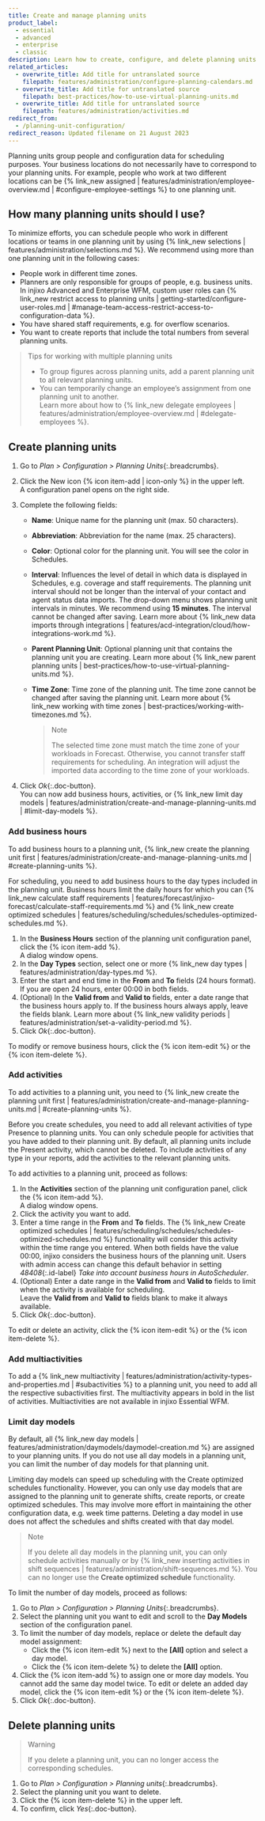 ```yaml
---
title: Create and manage planning units
product_label:
  - essential
  - advanced
  - enterprise
  - classic
description: Learn how to create, configure, and delete planning units.
related_articles:
  - overwrite_title: Add title for untranslated source
    filepath: features/administration/configure-planning-calendars.md
  - overwrite_title: Add title for untranslated source
    filepath: best-practices/how-to-use-virtual-planning-units.md
  - overwrite_title: Add title for untranslated source
    filepath: features/administration/activities.md
redirect_from:
  - /planning-unit-configuration/
redirect_reason: Updated filename on 21 August 2023
---
```


Planning units group people and configuration data for scheduling purposes. Your business locations do not necessarily have to correspond to your planning units. For example, people who work at two different locations can be {% link_new assigned | features/administration/employee-overview.md | #configure-employee-settings %} to one planning unit.

## How many planning units should I use?
	
To minimize efforts, you can schedule people who work in different locations or teams in one planning unit by using {% link_new selections | features/administration/selections.md %}. We recommend using more than one planning unit in the following cases:
-  People work in different time zones.
-  Planners are only responsible for groups of people, e.g. business units. In injixo Advanced and Enterprise WFM, custom user roles can {% link_new restrict access to planning units | getting-started/configure-user-roles.md | #manage-team-access-restrict-access-to-configuration-data %}.
- You have shared staff requirements, e.g. for overflow scenarios.
- You want to create reports that include the total numbers from several planning units.
	
	
> Tips for working with multiple planning units
>
> - To group figures across planning units, add a parent planning unit to all relevant planning units.
> - You can temporarily change an employee’s assignment from one planning unit to another.<br>Learn more about how to {% link_new delegate employees | features/administration/employee-overview.md | #delegate-employees %}.
	
<!-- Typically, you assign one planning unit to a person at a time. Reassign a planning unit using valid from and valid to dates in the employee configuration. In rare cases, you will need to assign more than one planning unit to a person. The person's main planning unit is assigned with priority 1. The person is scheduled in this main planning unit. A person's schedule will be displayed in other planning units with lower priority. You can also manually reschedule people in other planning units if needed. -->

## Create planning units


1. Go to _Plan > Configuration > Planning Units_{:.breadcrumbs}.
2. Click the New icon {% icon item-add | icon-only %} in the upper left.  
   A configuration panel opens on the right side.
3. Complete the following fields:

   - **Name**: Unique name for the planning unit (max. 50 characters).
   - **Abbreviation**: Abbreviation for the name (max. 25 characters).
   - **Color**: Optional color for the planning unit. You will see the color in Schedules.
   - **Interval**: Influences the level of detail in which data is displayed in Schedules, e.g. coverage and staff requirements. The planning unit interval should not be longer than the interval of your contact and agent status data imports. The drop-down menu shows planning unit intervals in minutes. We recommend using **15&nbsp;minutes**. The interval cannot be changed after saving. Learn more about {% link_new data imports through integrations | features/acd-integration/cloud/how-integrations-work.md %}.
   - **Parent Planning Unit**: Optional planning unit that contains the planning unit you are creating. Learn more about {% link_new parent planning units | best-practices/how-to-use-virtual-planning-units.md %}.
   - **Time Zone**: Time zone of the planning unit. The time zone cannot be changed after saving the planning unit. Learn more about {% link_new working with time zones | best-practices/working-with-timezones.md %}.

     > Note
     >
     > The selected time zone must match the time zone of your workloads in Forecast. Otherwise, you cannot transfer staff requirements for scheduling. An integration will adjust the imported data according to the time zone of your workloads.

4. Click _Ok_{:.doc-button}.  
   You can now add business hours, activities, or {% link_new limit day models | features/administration/create-and-manage-planning-units.md | #limit-day-models %}.

### Add business hours

To add business hours to a planning unit, {% link_new create the planning unit first | features/administration/create-and-manage-planning-units.md | #create-planning-units %}.

For scheduling, you need to add business hours to the day types included in the planning unit. Business hours limit the daily hours for which you can {% link_new calculate staff requirements | features/forecast/injixo-forecast/calculate-staff-requirements.md %} and {% link_new create optimized schedules | features/scheduling/schedules/schedules-optimized-schedules.md %}. <!-- special public holiday day types or part of the linked article? -->

1. In the **Business Hours** section of the planning unit configuration panel, click the {% icon item-add %}.  
   A dialog window opens.
2. In the **Day Types** section, select one or more {% link_new day types | features/administration/day-types.md %}.
3. Enter the start and end time in the **From** and **To** fields (24&nbsp;hours format). If you are open 24&nbsp;hours, enter 00:00 in both fields.
4. (Optional) In the **Valid from** and **Valid to** fields, enter a date range that the business hours apply to. If the business hours always apply, leave the fields blank. Learn more about {% link_new validity periods | features/administration/set-a-validity-period.md %}.
5. Click _Ok_{:.doc-button}.

To modify or remove business hours, click the {% icon item-edit %} or the {% icon item-delete %}.

### Add activities

To add activities to a planning unit, you need to {% link_new create the planning unit first | features/administration/create-and-manage-planning-units.md | #create-planning-units %}.

Before you create schedules, you need to add all relevant activities of type Presence to planning units. You can only schedule people for activities that you have added to their planning unit. By default, all planning units include the Present activity, which cannot be deleted.
To include activities of any type in your reports, add the activities to the relevant planning units.

To add activities to a planning unit, proceed as follows:

1. In the **Activities** section of the planning unit configuration panel, click the {% icon item-add %}.  
   A dialog window opens.
2. Click the activity you want to add.
3. Enter a time range in the **From** and **To** fields. The {% link_new Create optimized schedules | features/scheduling/schedules/schedules-optimized-schedules.md %} functionality will consider this activity within the time range you entered. When both fields have the value 00:00, injixo considers the business hours of the planning unit. Users with admin access can change this default behavior in setting _48408_{:.id-label} _Take into account business hours in AutoScheduler_.
4. (Optional) Enter a date range in the **Valid from** and **Valid to** fields to limit when the activity is available for scheduling.<br>Leave the **Valid from** and **Valid to** fields blank to make it always available.
5. Click _Ok_{:.doc-button}.

To edit or delete an activity, click the {% icon item-edit %} or the {% icon item-delete %}.

### Add multiactivities

To add a {% link_new multiactivity | features/administration/activity-types-and-properties.md | #subactivities %} to a planning unit, you need to add all the respective subactivities first. The multiactivity appears in bold in the list of activities. Multiactivities are not available in injixo Essential WFM.

### Limit day models

By default, all {% link_new day models | features/administration/daymodels/daymodel-creation.md %} are assigned to your planning units. If you do not use all day models in a planning unit, you can limit the number of day models for that planning unit.

Limiting day models can speed up scheduling with the Create optimized schedules functionality. However, you can only use day models that are assigned to the planning unit to generate shifts, create reports, or create optimized schedules. This may involve more effort in maintaining the other configuration data, e.g. week time patterns. Deleting a day model in use does not affect the schedules and shifts created with that day model.

> Note
>
> If you delete all day models in the planning unit, you can only schedule activities manually or by {% link_new inserting activities in shift sequences | features/administration/shift-sequences.md %}. You can no longer use the **Create optimized schedule** functionality.

To limit the number of day models, proceed as follows:

1. Go to _Plan > Configuration > Planning Units_{:.breadcrumbs}.
2. Select the planning unit you want to edit and scroll to the **Day Models** section of the configuration panel.
3. To limit the number of day models, replace or delete the default day model assignment:
   - Click the {% icon item-edit %} next to the **[All]** option and select a day model.
   - Click the {% icon item-delete %} to delete the **[All]** option.
4. Click the {% icon item-add %} to assign one or more day models. You cannot add the same day model twice. To edit or delete an added day model, click the {% icon item-edit %} or the {% icon item-delete %}.
5. Click _Ok_{:.doc-button}.

## Delete planning units

> Warning
>
> If you delete a planning unit, you can no longer access the corresponding schedules.

1. Go to _Plan > Configuration > Planning units_{:.breadcrumbs}.
2. Select the planning unit you want to delete.
3. Click the {% icon item-delete %} in the upper left.
4. To confirm, click _Yes_{:.doc-button}.



